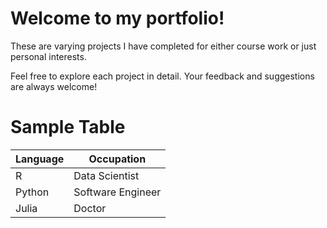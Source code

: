 # Welcome to my portfolio!

These are varying projects I have completed for either course work or just personal interests.

Feel free to explore each project in detail. Your feedback and suggestions are always welcome!

# Sample Table
| Language    | Occupation        |
|-------------|-------------------|
| R           | Data Scientist    |
| Python      | Software Engineer |
| Julia       | Doctor            |
